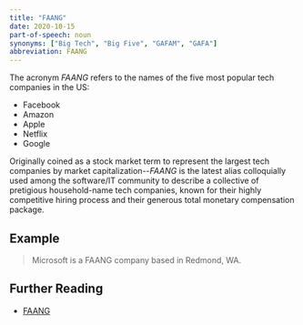 ```yaml
---
title: "FAANG"
date: 2020-10-15
part-of-speech: noun
synonyms: ["Big Tech", "Big Five", "GAFAM", "GAFA"]
abbreviation: FAANG
---
```


The acronym *FAANG* refers to the names of the five most popular tech companies in the US:

- Facebook
- Amazon
- Apple
- Netflix
- Google

Originally coined as a stock market term to represent the largest tech companies by market capitalization--*FAANG* is the latest alias colloquially used among the software/IT community to describe a collective of pretigious household-name tech companies, known for their highly competitive hiring process and their generous total monetary compensation package.

## Example
> Microsoft is a FAANG company based in Redmond, WA.

## Further Reading
- [FAANG](https://en.wikipedia.org/wiki/Big_Tech)

